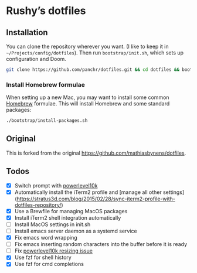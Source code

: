 # Rushy’s dotfiles

## Installation

You can clone the repository wherever you want. (I like to keep it in `~/Projects/config/dotfiles`). Then run `bootstrap/init.sh`, which sets up configuration and Doom.

```bash
git clone https://github.com/panchr/dotfiles.git && cd dotfiles && bootstrap/init.sh
```

### Install Homebrew formulae

When setting up a new Mac, you may want to install some common [Homebrew](https://brew.sh/) formulae. This will install Homebrew and some standard packages:

```bash
./bootstrap/install-packages.sh
```

## Original

This is forked from the original https://github.com/mathiasbynens/dotfiles.

## Todos
- [x] Switch prompt with [powerlevel10k](https://github.com/romkatv/powerlevel10k)
- [x] Automatically install the iTerm2 profile and [manage all other settings] (https://stratus3d.com/blog/2015/02/28/sync-iterm2-profile-with-dotfiles-repository/)
- [x] Use a Brewfile for managing MacOS packages
- [x] Install iTerm2 shell integration automatically
- [ ] Install MacOS settings in init.sh
- [ ] Install emacs server daemon as a systemd service
- [x] Fix emacs word wrapping
- [ ] Fix emacs inserting random characters into the buffer before it is ready
- [ ] Fix [powerlevel10k resizing issue](https://github.com/romkatv/powerlevel10k?tab=readme-ov-file#mitigation)
- [x] Use fzf for shell history
- [x] Use fzf for cmd completions
